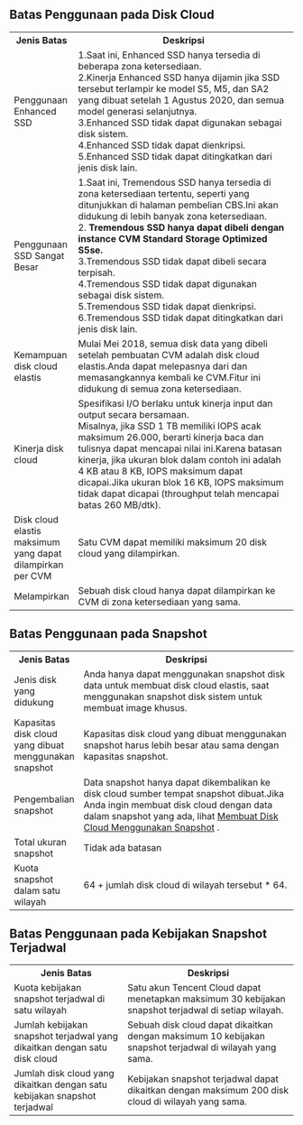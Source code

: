 ## Batas Penggunaan pada Disk Cloud
<table>
<tr>
<th width="22%">Jenis Batas</th>
<th>Deskripsi</th>
</tr>
<tr>
<td>Penggunaan Enhanced SSD</td>
<td> 1.Saat ini, Enhanced SSD hanya tersedia di beberapa zona ketersediaan. <br>2.Kinerja Enhanced SSD hanya dijamin jika SSD tersebut terlampir ke model S5, M5, dan SA2 yang dibuat setelah 1 Agustus 2020, dan semua model generasi selanjutnya. <br>3.Enhanced SSD tidak dapat digunakan sebagai disk sistem.<br>4.Enhanced SSD tidak dapat dienkripsi.<br>5.Enhanced SSD tidak dapat ditingkatkan dari jenis disk lain.</td>
</tr>
<tr>
<td>Penggunaan SSD Sangat Besar</td>
<td> 1.Saat ini, Tremendous SSD hanya tersedia di zona ketersediaan tertentu, seperti yang ditunjukkan di halaman pembelian CBS.Ini akan didukung di lebih banyak zona ketersediaan.<br>2. <b>Tremendous SSD hanya dapat dibeli dengan instance CVM Standard Storage Optimized S5se.</b><br>3.Tremendous SSD tidak dapat dibeli secara terpisah.<br>4.Tremendous SSD tidak dapat digunakan sebagai disk sistem.<br>5.Tremendous SSD tidak dapat dienkripsi.<br>6.Tremendous SSD tidak dapat ditingkatkan dari jenis disk lain.</td>
</tr>
<tr>
<td>Kemampuan disk cloud elastis</td>
<td>Mulai Mei 2018, semua disk data yang dibeli setelah pembuatan CVM adalah disk cloud elastis.Anda dapat melepasnya dari dan memasangkannya kembali ke CVM.Fitur ini didukung di semua zona ketersediaan.</td>
</tr>
<tr>
<td>Kinerja disk cloud</td>
<td>Spesifikasi I/O berlaku untuk kinerja input dan output secara bersamaan.<br/>Misalnya, jika SSD 1 TB memiliki IOPS acak maksimum 26.000, berarti kinerja baca dan tulisnya dapat mencapai nilai ini.Karena batasan kinerja, jika ukuran blok dalam contoh ini adalah 4 KB atau 8 KB, IOPS maksimum dapat dicapai.Jika ukuran blok 16 KB, IOPS maksimum tidak dapat dicapai (throughput telah mencapai batas 260 MB/dtk).</td>
</tr>
<tr>
<td>Disk cloud elastis maksimum yang dapat dilampirkan per CVM</td>
<td>Satu CVM dapat memiliki maksimum 20 disk cloud yang dilampirkan.</td>
</tr>
<tr>
<td>Melampirkan</td>
<td>Sebuah disk cloud hanya dapat dilampirkan ke CVM di zona ketersediaan yang sama.</td>
</tr>
</table>

## Batas Penggunaan pada Snapshot
<table>

<th width="22%">Jenis Batas</th>
<th>Deskripsi</th>
</tr>
<tr>
<td>Jenis disk yang didukung</td>
<td>Anda hanya dapat menggunakan snapshot disk data untuk membuat disk cloud elastis, saat menggunakan snapshot disk sistem untuk membuat image khusus.</td>
</tr>
<tr>
<td>Kapasitas disk cloud yang dibuat menggunakan snapshot</td>
<td>Kapasitas disk cloud yang dibuat menggunakan snapshot harus lebih besar atau sama dengan kapasitas snapshot.</td>
</tr>
<tr>
<td>Pengembalian snapshot</td>
<td>Data snapshot hanya dapat dikembalikan ke disk cloud sumber tempat snapshot dibuat.Jika Anda ingin membuat disk cloud dengan data dalam snapshot yang ada, lihat <a href="https://intl.cloud.tencent.com/document/product/362/5757">Membuat Disk Cloud Menggunakan Snapshot<a> .
</td>
</tr>
<tr>
<td>Total ukuran snapshot</td>
<td>Tidak ada batasan</td>
</tr>
<tr>
<td>Kuota snapshot dalam satu wilayah</td>
<td>64 + jumlah disk cloud di wilayah tersebut * 64.</td>
</tr>
</table>

## Batas Penggunaan pada Kebijakan Snapshot Terjadwal
<table>
<tr>
<th width="40%">Jenis Batas</th>
<th>Deskripsi</th>
</tr>
<tr>
<td>Kuota kebijakan snapshot terjadwal di satu wilayah</td>
<td>Satu akun Tencent Cloud dapat menetapkan maksimum 30 kebijakan snapshot terjadwal di setiap wilayah.</td>
</tr>
<tr>
<td>Jumlah kebijakan snapshot terjadwal yang dikaitkan dengan satu disk cloud</td>
<td>Sebuah disk cloud dapat dikaitkan dengan maksimum 10 kebijakan snapshot terjadwal di wilayah yang sama.</td>
</tr>
<tr>
<td>Jumlah disk cloud yang dikaitkan dengan satu kebijakan snapshot terjadwal</td>
<td>Kebijakan snapshot terjadwal dapat dikaitkan dengan maksimum 200 disk cloud di wilayah yang sama.</td>
</tr>
</table>

